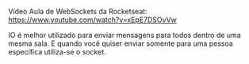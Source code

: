 Vídeo Aula de WebSockets da Rocketseat:
https://www.youtube.com/watch?v=xEpE7DSOvVw


IO é melhor utilizado para enviar mensagens para todos dentro de uma mesma sala. E quando você quiser enviar somente para uma pessoa específica utiliza-se o socket.

